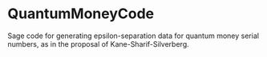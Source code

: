 # QuantumMoneyCode

Sage code for generating epsilon-separation data for quantum money serial numbers, as in the proposal of Kane-Sharif-Silverberg.
